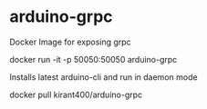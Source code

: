 # arduino-grpc
Docker Image for exposing grpc

docker run -it -p 50050:50050 arduino-grpc

Installs latest arduino-cli and run in daemon mode

docker pull kirant400/arduino-grpc
